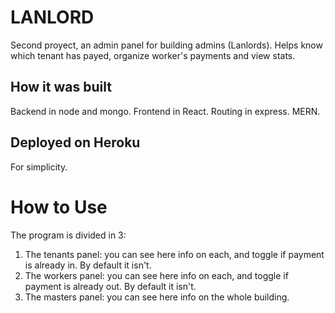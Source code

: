 # LANLORD
Second proyect, an admin panel for building admins (Lanlords). Helps know which tenant has payed, organize worker's payments and view stats.

## How it was built
Backend in node and mongo. Frontend in React. Routing in express. MERN.

## Deployed on Heroku
For simplicity.

# How to Use
The program is divided in 3:
  1. The tenants panel: you can see here info on each, and toggle if payment is already in. By default it isn't. 
  2. The workers panel: you can see here info on each, and toggle if payment is already out. By default it isn't.
  3. The masters panel: you can see here info on the whole building.
